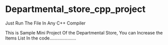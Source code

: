 # Departmental_store_cpp_project
Just Run The File In Any C++ Compiler

This is Sample Mini Project Of the Departmental Store, You can Increase the Items List In the code.....................
